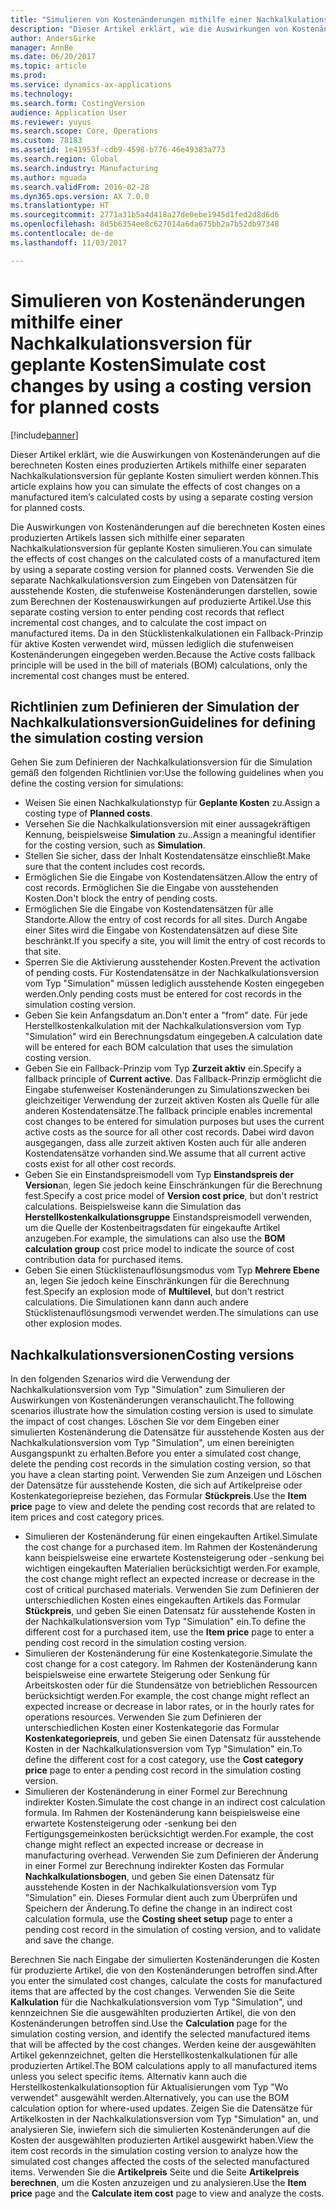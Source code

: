 ```yaml
---
title: "Simulieren von Kostenänderungen mithilfe einer Nachkalkulationsversion für geplante Kosten"
description: "Dieser Artikel erklärt, wie die Auswirkungen von Kostenänderungen auf die berechneten Kosten eines produzierten Artikels mithilfe einer separaten Nachkalkulationsversion für geplante Kosten simuliert werden können."
author: AndersGirke
manager: AnnBe
ms.date: 06/20/2017
ms.topic: article
ms.prod: 
ms.service: dynamics-ax-applications
ms.technology: 
ms.search.form: CostingVersion
audience: Application User
ms.reviewer: yuyus
ms.search.scope: Core, Operations
ms.custom: 78183
ms.assetid: 1e41953f-cdb9-4598-b776-46e49383a773
ms.search.region: Global
ms.search.industry: Manufacturing
ms.author: mguada
ms.search.validFrom: 2016-02-28
ms.dyn365.ops.version: AX 7.0.0
ms.translationtype: HT
ms.sourcegitcommit: 2771a31b5a4d418a27de0ebe1945d1fed2d8d6d6
ms.openlocfilehash: 8d5b6354ee8c627014a6da675bb2a7b52db97348
ms.contentlocale: de-de
ms.lasthandoff: 11/03/2017

---
```


# <a name="simulate-cost-changes-by-using-a-costing-version-for-planned-costs"></a><span data-ttu-id="7a12f-103">Simulieren von Kostenänderungen mithilfe einer Nachkalkulationsversion für geplante Kosten</span><span class="sxs-lookup"><span data-stu-id="7a12f-103">Simulate cost changes by using a costing version for planned costs</span></span>

[!include[banner](../includes/banner.md)]


<span data-ttu-id="7a12f-104">Dieser Artikel erklärt, wie die Auswirkungen von Kostenänderungen auf die berechneten Kosten eines produzierten Artikels mithilfe einer separaten Nachkalkulationsversion für geplante Kosten simuliert werden können.</span><span class="sxs-lookup"><span data-stu-id="7a12f-104">This article explains how you can simulate the effects of cost changes on a manufactured item’s calculated costs by using a separate costing version for planned costs.</span></span>

<span data-ttu-id="7a12f-105">Die Auswirkungen von Kostenänderungen auf die berechneten Kosten eines produzierten Artikels lassen sich mithilfe einer separaten Nachkalkulationsversion für geplante Kosten simulieren.</span><span class="sxs-lookup"><span data-stu-id="7a12f-105">You can simulate the effects of cost changes on the calculated costs of a manufactured item by using a separate costing version for planned costs.</span></span> <span data-ttu-id="7a12f-106">Verwenden Sie die separate Nachkalkulationsversion zum Eingeben von Datensätzen für ausstehende Kosten, die stufenweise Kostenänderungen darstellen, sowie zum Berechnen der Kostenauswirkungen auf produzierte Artikel.</span><span class="sxs-lookup"><span data-stu-id="7a12f-106">Use this separate costing version to enter pending cost records that reflect incremental cost changes, and to calculate the cost impact on manufactured items.</span></span> <span data-ttu-id="7a12f-107">Da in den Stücklistenkalkulationen ein Fallback-Prinzip für aktive Kosten verwendet wird, müssen lediglich die stufenweisen Kostenänderungen eingegeben werden.</span><span class="sxs-lookup"><span data-stu-id="7a12f-107">Because the Active costs fallback principle will be used in the bill of materials (BOM) calculations, only the incremental cost changes must be entered.</span></span>

## <a name="guidelines-for-defining-the-simulation-costing-version"></a><span data-ttu-id="7a12f-108">Richtlinien zum Definieren der Simulation der Nachkalkulationsversion</span><span class="sxs-lookup"><span data-stu-id="7a12f-108">Guidelines for defining the simulation costing version</span></span>
<span data-ttu-id="7a12f-109">Gehen Sie zum Definieren der Nachkalkulationsversion für die Simulation gemäß den folgenden Richtlinien vor:</span><span class="sxs-lookup"><span data-stu-id="7a12f-109">Use the following guidelines when you define the costing version for simulations:</span></span>

-   <span data-ttu-id="7a12f-110">Weisen Sie einen Nachkalkulationstyp für **Geplante Kosten** zu.</span><span class="sxs-lookup"><span data-stu-id="7a12f-110">Assign a costing type of **Planned costs**.</span></span>
-   <span data-ttu-id="7a12f-111">Versehen Sie die Nachkalkulationsversion mit einer aussagekräftigen Kennung, beispielsweise **Simulation** zu..</span><span class="sxs-lookup"><span data-stu-id="7a12f-111">Assign a meaningful identifier for the costing version, such as **Simulation**.</span></span>
-   <span data-ttu-id="7a12f-112">Stellen Sie sicher, dass der Inhalt Kostendatensätze einschließt.</span><span class="sxs-lookup"><span data-stu-id="7a12f-112">Make sure that the content includes cost records.</span></span>
-   <span data-ttu-id="7a12f-113">Ermöglichen Sie die Eingabe von Kostendatensätzen.</span><span class="sxs-lookup"><span data-stu-id="7a12f-113">Allow the entry of cost records.</span></span> <span data-ttu-id="7a12f-114">Ermöglichen Sie die Eingabe von ausstehenden Kosten.</span><span class="sxs-lookup"><span data-stu-id="7a12f-114">Don't block the entry of pending costs.</span></span>
-   <span data-ttu-id="7a12f-115">Ermöglichen Sie die Eingabe von Kostendatensätzen für alle Standorte.</span><span class="sxs-lookup"><span data-stu-id="7a12f-115">Allow the entry of cost records for all sites.</span></span> <span data-ttu-id="7a12f-116">Durch Angabe einer Sites wird die Eingabe von Kostendatensätzen auf diese Site beschränkt.</span><span class="sxs-lookup"><span data-stu-id="7a12f-116">If you specify a site, you will limit the entry of cost records to that site.</span></span>
-   <span data-ttu-id="7a12f-117">Sperren Sie die Aktivierung ausstehender Kosten.</span><span class="sxs-lookup"><span data-stu-id="7a12f-117">Prevent the activation of pending costs.</span></span> <span data-ttu-id="7a12f-118">Für Kostendatensätze in der Nachkalkulationsversion vom Typ "Simulation" müssen lediglich ausstehende Kosten eingegeben werden.</span><span class="sxs-lookup"><span data-stu-id="7a12f-118">Only pending costs must be entered for cost records in the simulation costing version.</span></span>
-   <span data-ttu-id="7a12f-119">Geben Sie kein Anfangsdatum an.</span><span class="sxs-lookup"><span data-stu-id="7a12f-119">Don't enter a "from" date.</span></span> <span data-ttu-id="7a12f-120">Für jede Herstellkostenkalkulation mit der Nachkalkulationsversion vom Typ "Simulation" wird ein Berechnungsdatum eingegeben.</span><span class="sxs-lookup"><span data-stu-id="7a12f-120">A calculation date will be entered for each BOM calculation that uses the simulation costing version.</span></span>
-   <span data-ttu-id="7a12f-121">Geben Sie ein Fallback-Prinzip vom Typ **Zurzeit aktiv** ein.</span><span class="sxs-lookup"><span data-stu-id="7a12f-121">Specify a fallback principle of **Current active**.</span></span> <span data-ttu-id="7a12f-122">Das Fallback-Prinzip ermöglicht die Eingabe stufenweiser Kostenänderungen zu Simulationszwecken bei gleichzeitiger Verwendung der zurzeit aktiven Kosten als Quelle für alle anderen Kostendatensätze.</span><span class="sxs-lookup"><span data-stu-id="7a12f-122">The fallback principle enables incremental cost changes to be entered for simulation purposes but uses the current active costs as the source for all other cost records.</span></span> <span data-ttu-id="7a12f-123">Dabei wird davon ausgegangen, dass alle zurzeit aktiven Kosten auch für alle anderen Kostendatensätze vorhanden sind.</span><span class="sxs-lookup"><span data-stu-id="7a12f-123">We assume that all current active costs exist for all other cost records.</span></span>
-   <span data-ttu-id="7a12f-124">Geben Sie ein Einstandspreismodell vom Typ **Einstandspreis der Version**an, legen Sie jedoch keine Einschränkungen für die Berechnung fest.</span><span class="sxs-lookup"><span data-stu-id="7a12f-124">Specify a cost price model of **Version cost price**, but don't restrict calculations.</span></span> <span data-ttu-id="7a12f-125">Beispielsweise kann die Simulation das **Herstellkostenkalkulationsgruppe** Einstandspreismodell verwenden, um die Quelle der Kostenbeitragsdaten für eingekaufte Artikel anzugeben.</span><span class="sxs-lookup"><span data-stu-id="7a12f-125">For example, the simulations can also use the **BOM calculation group** cost price model to indicate the source of cost contribution data for purchased items.</span></span>
-   <span data-ttu-id="7a12f-126">Geben Sie einen Stücklistenauflösungsmodus vom Typ **Mehrere Ebene** an, legen Sie jedoch keine Einschränkungen für die Berechnung fest.</span><span class="sxs-lookup"><span data-stu-id="7a12f-126">Specify an explosion mode of **Multilevel**, but don't restrict calculations.</span></span> <span data-ttu-id="7a12f-127">Die Simulationen kann dann auch andere Stücklistenauflösungsmodi verwendet werden.</span><span class="sxs-lookup"><span data-stu-id="7a12f-127">The simulations can use other explosion modes.</span></span>

## <a name="costing-versions"></a><span data-ttu-id="7a12f-128">Nachkalkulationsversionen</span><span class="sxs-lookup"><span data-stu-id="7a12f-128">Costing versions</span></span>
<span data-ttu-id="7a12f-129">In den folgenden Szenarios wird die Verwendung der Nachkalkulationsversion vom Typ "Simulation" zum Simulieren der Auswirkungen von Kostenänderungen veranschaulicht.</span><span class="sxs-lookup"><span data-stu-id="7a12f-129">The following scenarios illustrate how the simulation costing version is used to simulate the impact of cost changes.</span></span> <span data-ttu-id="7a12f-130">Löschen Sie vor dem Eingeben einer simulierten Kostenänderung die Datensätze für ausstehende Kosten aus der Nachkalkulationsversion vom Typ "Simulation", um einen bereinigten Ausgangspunkt zu erhalten.</span><span class="sxs-lookup"><span data-stu-id="7a12f-130">Before you enter a simulated cost change, delete the pending cost records in the simulation costing version, so that you have a clean starting point.</span></span> <span data-ttu-id="7a12f-131">Verwenden Sie zum Anzeigen und Löschen der Datensätze für ausstehende Kosten, die sich auf Artikelpreise oder Kostenkategoriepreise beziehen, das Formular **Stückpreis**.</span><span class="sxs-lookup"><span data-stu-id="7a12f-131">Use the **Item price** page to view and delete the pending cost records that are related to item prices and cost category prices.</span></span>

-   <span data-ttu-id="7a12f-132">Simulieren der Kostenänderung für einen eingekauften Artikel.</span><span class="sxs-lookup"><span data-stu-id="7a12f-132">Simulate the cost change for a purchased item.</span></span> <span data-ttu-id="7a12f-133">Im Rahmen der Kostenänderung kann beispielsweise eine erwartete Kostensteigerung oder -senkung bei wichtigen eingekauften Materialien berücksichtigt werden.</span><span class="sxs-lookup"><span data-stu-id="7a12f-133">For example, the cost change might reflect an expected increase or decrease in the cost of critical purchased materials.</span></span> <span data-ttu-id="7a12f-134">Verwenden Sie zum Definieren der unterschiedlichen Kosten eines eingekauften Artikels das Formular **Stückpreis**, und geben Sie einen Datensatz für ausstehende Kosten in der Nachkalkulationsversion vom Typ "Simulation" ein.</span><span class="sxs-lookup"><span data-stu-id="7a12f-134">To define the different cost for a purchased item, use the **Item price** page to enter a pending cost record in the simulation costing version.</span></span>
-   <span data-ttu-id="7a12f-135">Simulieren der Kostenänderung für eine Kostenkategorie.</span><span class="sxs-lookup"><span data-stu-id="7a12f-135">Simulate the cost change for a cost category.</span></span> <span data-ttu-id="7a12f-136">Im Rahmen der Kostenänderung kann beispielsweise eine erwartete Steigerung oder Senkung für Arbeitskosten oder für die Stundensätze von betrieblichen Ressourcen berücksichtigt werden.</span><span class="sxs-lookup"><span data-stu-id="7a12f-136">For example, the cost change might reflect an expected increase or decrease in labor rates, or in the hourly rates for operations resources.</span></span> <span data-ttu-id="7a12f-137">Verwenden Sie zum Definieren der unterschiedlichen Kosten einer Kostenkategorie das Formular **Kostenkategoriepreis**, und geben Sie einen Datensatz für ausstehende Kosten in der Nachkalkulationsversion vom Typ "Simulation" ein.</span><span class="sxs-lookup"><span data-stu-id="7a12f-137">To define the different cost for a cost category, use the **Cost category price** page to enter a pending cost record in the simulation costing version.</span></span>
-   <span data-ttu-id="7a12f-138">Simulieren der Kostenänderung in einer Formel zur Berechnung indirekter Kosten.</span><span class="sxs-lookup"><span data-stu-id="7a12f-138">Simulate the cost change in an indirect cost calculation formula.</span></span> <span data-ttu-id="7a12f-139">Im Rahmen der Kostenänderung kann beispielsweise eine erwartete Kostensteigerung oder -senkung bei den Fertigungsgemeinkosten berücksichtigt werden.</span><span class="sxs-lookup"><span data-stu-id="7a12f-139">For example, the cost change might reflect an expected increase or decrease in manufacturing overhead.</span></span> <span data-ttu-id="7a12f-140">Verwenden Sie zum Definieren der Änderung in einer Formel zur Berechnung indirekter Kosten das Formular **Nachkalkulationsbogen**, und geben Sie einen Datensatz für ausstehende Kosten in der Nachkalkulationsversion vom Typ "Simulation" ein. Dieses Formular dient auch zum Überprüfen und Speichern der Änderung.</span><span class="sxs-lookup"><span data-stu-id="7a12f-140">To define the change in an indirect cost calculation formula, use the **Costing sheet setup** page to enter a pending cost record in the simulation of costing version, and to validate and save the change.</span></span>

<span data-ttu-id="7a12f-141">Berechnen Sie nach Eingabe der simulierten Kostenänderungen die Kosten für produzierte Artikel, die von den Kostenänderungen betroffen sind.</span><span class="sxs-lookup"><span data-stu-id="7a12f-141">After you enter the simulated cost changes, calculate the costs for manufactured items that are affected by the cost changes.</span></span> <span data-ttu-id="7a12f-142">Verwenden Sie die Seite **Kalkulation** für die Nachkalkulationsversion vom Typ "Simulation", und kennzeichnen Sie die ausgewählten produzierten Artikel, die von den Kostenänderungen betroffen sind.</span><span class="sxs-lookup"><span data-stu-id="7a12f-142">Use the **Calculation** page for the simulation costing version, and identify the selected manufactured items that will be affected by the cost changes.</span></span> <span data-ttu-id="7a12f-143">Werden keine der ausgewählten Artikel gekennzeichnet, gelten die Herstellkostenkalkulationen für alle produzierten Artikel.</span><span class="sxs-lookup"><span data-stu-id="7a12f-143">The BOM calculations apply to all manufactured items unless you select specific items.</span></span> <span data-ttu-id="7a12f-144">Alternativ kann auch die Herstellkostenkalkulationsoption für Aktualisierungen vom Typ "Wo verwendet" ausgewählt werden.</span><span class="sxs-lookup"><span data-stu-id="7a12f-144">Alternatively, you can use the BOM calculation option for where-used updates.</span></span> <span data-ttu-id="7a12f-145">Zeigen Sie die Datensätze für Artikelkosten in der Nachkalkulationsversion vom Typ "Simulation" an, und analysieren Sie, inwiefern sich die simulierten Kostenänderungen auf die Kosten der ausgewählten produzierten Artikel ausgewirkt haben.</span><span class="sxs-lookup"><span data-stu-id="7a12f-145">View the item cost records in the simulation costing version to analyze how the simulated cost changes affected the costs of the selected manufactured items.</span></span> <span data-ttu-id="7a12f-146">Verwenden Sie die **Artikelpreis** Seite und die Seite **Artikelpreis berechnen**, um die Kosten anzuzeigen und zu analysieren.</span><span class="sxs-lookup"><span data-stu-id="7a12f-146">Use the **Item price** page and the **Calculate item cost** page to view and analyze the costs.</span></span>




